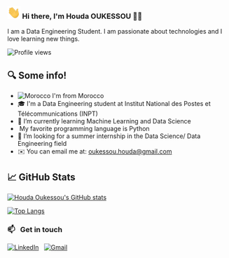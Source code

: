 ### <img src="https://raw.githubusercontent.com/ABSphreak/ABSphreak/master/gifs/Hi.gif" width="30px"> Hi there, I'm Houda OUKESSOU 👨‍💻

I am a Data Engineering Student. I am passionate about technologies and I love learning new things.

![Profile views](https://gpvc.arturio.dev/H-Okss) 

<!--
## :hammer: Things I work with


![](https://img.shields.io/badge/Python-3776AB?style=flat-square&logo=python&logoColor=FFFFFF)
![MySQL](https://img.shields.io/badge/MySQL-00000F?style=for-the-badge&logo=mysql&logoColor=white) 
![NumPy](https://img.shields.io/badge/numpy%20-%23013243.svg?&style=flat&logo=numpy&logoColor=white)&nbsp;
![Pandas](https://img.shields.io/badge/pandas%20-%23150458.svg?&style=flat&logo=pandas&logoColor=white)&nbsp;
-->

## :mag: Some info!
- <img width="16" src="https://cdn-icons-png.flaticon.com/512/2151/2151353.png" alt="Morocco" /> I'm from Morocco
- 🎓 I'm a Data Engineering student at Institut National des Postes et Télécommunications (INPT)
- 🌱 I’m currently learning Machine Learning and Data Science
- <img width="16" src="https://cdn3.iconfinder.com/data/icons/logos-and-brands-adobe/512/267_Python-512.png" alt="" /> My favorite programming language is Python
- 👯 I’m looking for a summer internship in the Data Science/ Data Engineering field
- ✉️ You can email me at: oukessou.houda@gmail.com
<!--- 
- 🔭 I’m currently working on ...
- 🤔 I’m looking for help with ...
- 💬 Ask me about ... -->

## :chart_with_upwards_trend: GitHub Stats

[![Houda Oukessou's GitHub stats](https://github-readme-stats.vercel.app/api?username=H-Okss&show_icons=true&theme=github_dark&hide_border=true)](https://github.com/anuraghazra/github-readme-stats)

[![Top Langs](https://github-readme-stats.vercel.app/api/top-langs/?username=H-Okss&layout=compact&theme=github_dark&hide_border=true)](https://github.com/H-Okss/github-readme-stats)




### 📫 &nbsp; Get in touch


<a href="https://www.linkedin.com/in/houda-oukessou/"><img alt="LinkedIn" src="https://img.shields.io/badge/linkedin%20-%230077B5.svg?&style=flat&logo=linkedin&logoColor=white"/></a> &nbsp;
<a href="mailto:oukessou.houda@gmail.com"><img alt="Gmail" src="https://img.shields.io/badge/Gmail-D14836?style=flat&logo=gmail&logoColor=white" /></a> &nbsp;


